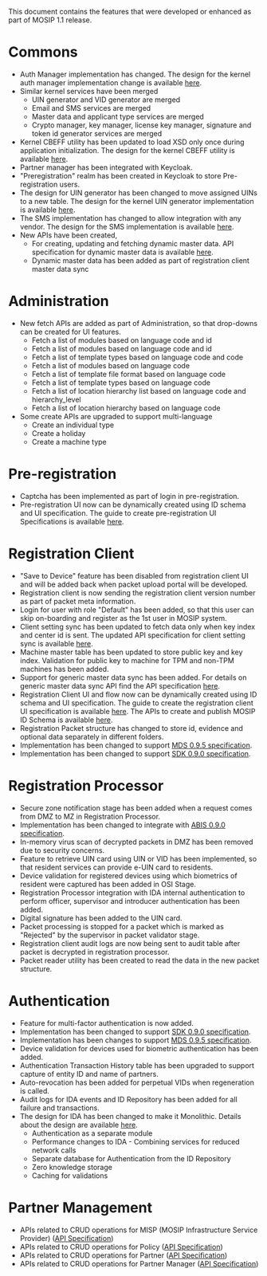 This document contains the features that were developed or enhanced as part of MOSIP 1.1 release.

# Commons
* Auth Manager implementation has changed. The design for the kernel auth manager implementation change is available [here](https://github.com/mosip/commons/blob/master/design/kernel/kernel-authn.md).
* Similar kernel services have been merged
	* UIN generator and VID generator are merged
	* Email and SMS services are merged
	* Master data and applicant type services are merged
	* Crypto manager, key manager, license key manager, signature and token id generator services are merged
* Kernel CBEFF utility has been updated to load XSD only once during application initialization. The design for the kernel CBEFF utility is available [here](https://github.com/mosip/commons/blob/master/design/kernel/kernel-cbeffutil.md).
* Partner manager has been integrated with Keycloak.
* "Preregistration" realm has been created in Keycloak to store Pre-registration users.
* The design for UIN generator has been changed to move assigned UINs to a new table. The design for the kernel UIN generator implementation is available [here](https://github.com/mosip/commons/blob/master/design/kernel/kernel-idgenerator-uin.md).
* The SMS implementation has changed to allow integration with any vendor. The design for the SMS implementation is available [here](https://github.com/mosip/commons/blob/master/design/kernel/kernel-smsnotification.md).
* New APIs have been created,
	* For creating, updating and fetching dynamic master data. API specification for dynamic master data is available [here]().
	* Dynamic master data has been added as part of registration client master data sync

# Administration
* New fetch APIs are added as part of Administration, so that drop-downs can be created for UI features.
	* Fetch a list of modules based on language code and id
	* Fetch a list of modules based on language code and id
	* Fetch a list of template types based on language code and code
	* Fetch a list of modules based on language code
	* Fetch a list of template file format based on language code
	* Fetch a list of template types based on language code
	* Fetch a list of location hierarchy list based on language code and hierarchy_level
	* Fetch a list of location hierarchy based on language code
* Some create APIs are upgraded to support multi-language
	* Create an individual type
	* Create a holiday
	* Create a machine type

# Pre-registration
* Captcha has been implemented as part of login in pre-registration.
* Pre-registration UI now can be dynamically created using ID schema and UI specification. The guide to create   pre-registration UI Specifications is available [here](UI-Specification-for-Pre-Registration.md).

# Registration Client
* "Save to Device" feature has been disabled from registration client UI and will be added back when packet upload portal will be developed.
* Registration client is now sending the registration client version number as part of packet meta information.
* Login for user with role "Default" has been added, so that this user can skip on-boarding and register as the 1st user in MOSIP system.
* Client setting sync has been updated to fetch data only when key index and center id is sent. The updated API specification for client setting sync is available [here](Kernel-APIs.md#sync-data-public).
* Machine master table has been updated to store public key and key index. Validation for public key to machine for TPM and non-TPM machines has been added.
* Support for generic master data sync has been added. For details on generic master data sync API find the API specification [here](Generic-Master-Data-Sync-API.md).
* Registration Client UI and flow now can be dynamically created using ID schema and UI specification. The guide to create the registration client UI specification is available [here](UI-Specification-for-Registration-Client.md). The APIs to create and publish MOSIP ID Schema is available [here](ID-Schema-APIs.md).
* Registration Packet structure has changed to store id, evidence and optional data separately in different folders. 
* Implementation has been changed to support [MDS 0.9.5 specification](MOSIP-Device-Service-Specification.md).
* Implementation has been changed to support [SDK 0.9.0 specification](Biometric-SDK-API-Specification.md).

# Registration Processor
* Secure zone notification stage has been added when a request comes from DMZ to MZ in Registration Processor.
* Implementation has been changed to integrate with [ABIS 0.9.0 specification](ABIS-APIs.md).
* In-memory virus scan of decrypted packets in DMZ has been removed due to security concerns.
* Feature to retrieve UIN card using UIN or VID has been implemented, so that resident services can provide e-UIN card to residents.
* Device validation for registered devices using which biometrics of resident were captured has been added in OSI Stage.
* Registration Processor integration with IDA internal authentication to perform officer, supervisor and introducer authentication has been added.
* Digital signature has been added to the UIN card.
* Packet processing is stopped for a packet which is marked as "Rejected" by the supervisor in packet validator stage.
* Registration client audit logs are now being sent to audit table after packet is decrypted in registration processor.
* Packet reader utility has been created to read the data in the new packet structure.

# Authentication
* Feature for multi-factor authentication is now added.
* Implementation has been changed to support [SDK 0.9.0 specification](Biometric-SDK-API-Specification.md).
* Implementation has been changes to support [MDS 0.9.5 specification](MOSIP-Device-Service-Specification.md).
* Device validation for devices used for biometric authentication has been added.
* Authentication Transaction History table has been upgraded to support capture of entity ID and name of partners.
* Auto-revocation has been added for perpetual VIDs when regeneration is called.
* Audit logs for IDA events and ID Repository has been added for all failure and transactions.
* The design for IDA has been changed to make it Monolithic. Details about the design are available [here](https://github.com/mosip/id-authentication/blob/v1.1.0/design/authentication/Id-Authentication-Monolothic-Design.md).
    * Authentication as a separate module
    * Performance changes to IDA - Combining services for reduced network calls
    * Separate database for Authentication from the ID Repository
    * Zero knowledge storage
    * Caching for validations

# Partner Management
* APIs related to CRUD operations for MISP (MOSIP Infrastructure Service Provider) ([API Specification](Partner-Management-Service-APIs.md#misp-management-service))
* APIs related to CRUD operations for Policy ([API Specification](Partner-Management-Service-APIs.md#policy-management-service))
* APIs related to CRUD operations for Partner ([API Specification](Partner-Management-Service-APIs.md#partner-service))
* APIs related to CRUD operations for Partner Manager ([API Specification](Partner-Management-Service-APIs.md#partner-management-service))
